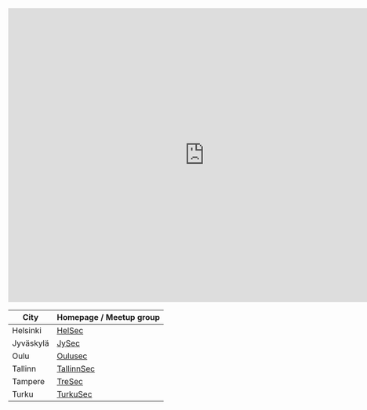 <iframe src="https://calendar.google.com/calendar/embed?showTitle=0&amp;mode=AGENDA&amp;height=600&amp;wkst=2&amp;hl=en&amp;bgcolor=%23FFFFFF&amp;src=dk36splcaiarq22893mei8m15c%40group.calendar.google.com&amp;color=%23333333&amp;ctz=Europe%2FHelsinki" style="border-width:0" width="800" height="600" frameborder="0" scrolling="no"></iframe>


|City|  Homepage / Meetup group|
| --- |--- |
| Helsinki | [HelSec](https://www.meetup.com/HelSec/)
| Jyväskylä | [JySec](https://jysec.fi/)
| Oulu | [Oulusec](https://oulusec.fi/)
| Tallinn | [TallinnSec](https://www.meetup.com/tallinnsec/)
| Tampere | [TreSec](https://www.meetup.com/TreSec/)
| Turku | [TurkuSec](https://turkusec.fi/)
